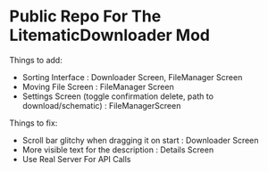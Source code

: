 # Public Repo For The LitematicDownloader Mod

Things to add:

- Sorting Interface : Downloader Screen, FileManager Screen
- Moving File Screen : FileManager Screen
- Settings Screen (toggle confirmation delete, path to download/schematic) : FileManagerScreen

Things to fix:

- Scroll bar glitchy when dragging it on start : Downloader Screen
- More visible text for the description : Details Screen
- Use Real Server For API Calls

